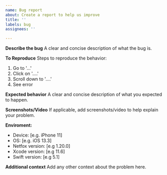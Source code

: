 ```yaml
---
name: Bug report
about: Create a report to help us improve
title: ''
labels: bug
assignees: ''

---
```


**Describe the bug**
A clear and concise description of what the bug is.

**To Reproduce**
Steps to reproduce the behavior:
1. Go to '...'
2. Click on '....'
3. Scroll down to '....'
4. See error

**Expected behavior**
A clear and concise description of what you expected to happen.

**Screenshots/Video**
If applicable, add screenshots/video to help explain your problem.

**Enviroment:**
 - Device: [e.g. iPhone 11]
 - OS: [e.g. iOS 13.3]
 - Netfox version: [e.g 1.20.0]
-  Xcode version: [e.g 11.6]
-  Swift version: [e.g 5.1]

**Additional context**
Add any other context about the problem here.
